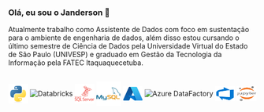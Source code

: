 ### Olá, eu sou o Janderson 🙂

Atualmente trabalho como Assistente de Dados com foco em sustentação para o ambiente de engenharia de dados, além disso estou cursando o último semestre de Ciência de Dados pela Universidade Virtual do Estado de São Paulo (UNIVESP) e graduado em Gestão da Tecnologia da Informação pela FATEC Itaquaquecetuba.

##
<div style="display: inline_block" align = "center">
  <img align="center" alt="Python" height="40" width="40" src="https://raw.githubusercontent.com/devicons/devicon/master/icons/python/python-original.svg">
  <img align="center" alt="Databricks" height="35" width="35" src="https://registry.npmmirror.com/@lobehub/icons-static-png/latest/files/dark/dbrx-color.png">
  <img align="center" alt="SQLServer" height="40" width="40" src="https://github.com/devicons/devicon/blob/master/icons/microsoftsqlserver/microsoftsqlserver-plain-wordmark.svg"/>
  <img align="center" alt="MySQL" height="50" width="50" src="https://github.com/devicons/devicon/blob/master/icons/mysql/mysql-original-wordmark.svg">
  <img align="center" alt="Azure" height="30" width="40" src="https://github.com/devicons/devicon/blob/master/icons/azure/azure-original.svg">
  <img align="center" alt="Azure DataFactory" height="30" width="40" src="https://code.benco.io/icon-collection/azure-icons/Data-Factory.svg">
  <img align="center" alt="Azure DevOps" height="30" width="40" src="https://raw.githubusercontent.com/devicons/devicon/ca28c779441053191ff11710fe24a9e6c23690d6/icons/azuredevops/azuredevops-plain.svg">
  <img align="center" alt="Azure DevOps" height="30" width="40" src="https://github.com/devicons/devicon/blob/master/icons/jupyter/jupyter-original-wordmark.svg">
</div>


